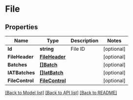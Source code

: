 # File

## Properties
Name | Type | Description | Notes
------------ | ------------- | ------------- | -------------
**Id** | **string** | File ID | [optional] 
**FileHeader** | [**FileHeader**](FileHeader.md) |  | [optional] 
**Batches** | [**[]Batch**](Batch.md) |  | [optional] 
**IATBatches** | [**[]IatBatch**](IATBatch.md) |  | [optional] 
**FileControl** | [**FileControl**](FileControl.md) |  | [optional] 

[[Back to Model list]](../README.md#documentation-for-models) [[Back to API list]](../README.md#documentation-for-api-endpoints) [[Back to README]](../README.md)


